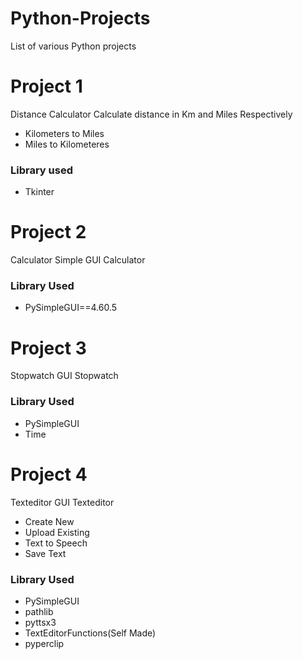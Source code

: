 # Python-Projects
List of various Python projects

# Project 1
Distance Calculator
 Calculate distance in Km and Miles Respectively
 - Kilometers to Miles
 - Miles to Kilometeres
### Library used
 - Tkinter
# Project 2
Calculator
 Simple GUI Calculator
### Library Used
- PySimpleGUI==4.60.5
# Project 3
Stopwatch
 GUI Stopwatch
### Library Used
- PySimpleGUI
- Time
# Project 4
Texteditor
 GUI Texteditor 
 - Create New
 - Upload Existing
 - Text to Speech
 - Save Text
### Library Used
- PySimpleGUI
- pathlib
- pyttsx3
- TextEditorFunctions(Self Made)
- pyperclip
